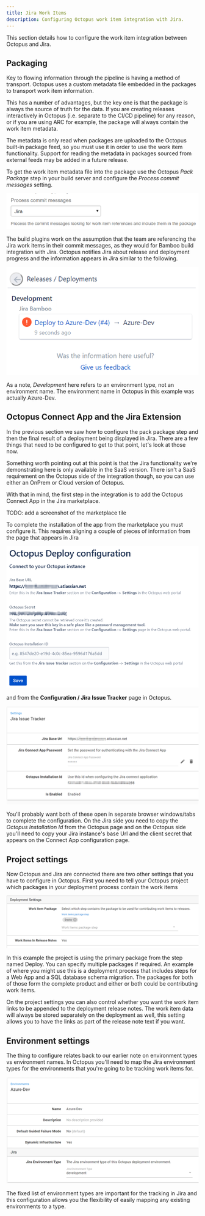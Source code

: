 ```yaml
---
title: Jira Work Items
description: Configuring Octopus work item integration with Jira.
---
```


This section details how to configure the work item integration between Octopus and Jira.

## Packaging

Key to flowing information through the pipeline is having a method of transport. Octopus uses a custom metadata file embedded in the packages to transport work item information.

This has a number of advantages, but the key one is that the package is always the source of truth for the data. If you are creating releases interactively in Octopus (i.e. separate to the CI/CD pipeline) for any reason, or if you are using ARC for example, the package will always contain the work item metadata.

The metadata is only read when packages are uploaded to the Octopus built-in package feed, so you must use it in order to use the work item functionality. Support for reading the metadata in packages sourced from external feeds may be added in a future release.

To get the work item metadata file into the package use the Octopus _Pack Package_ step in your build server and configure the _Process commit messages_ setting.

![Pack Package Step](pack-step.png)

The build plugins work on the assumption that the team are referencing the Jira work items in their commit messages, as they would for Bamboo build integration with Jira. Octopus notifies Jira about release and deployment progress and the information appears in Jira similar to the following.

![Jira Deployments](jira-deployment.png)

As a note, _Development_ here refers to an environment type, not an environment name. The environment name in Octopus in this example was actually Azure-Dev.

## Octopus Connect App and the Jira Extension

In the previous section we saw how to configure the pack package step and then the final result of a deployment being displayed in Jira. There are a few things that need to be configured to get to that point, let's look at those now.

Something worth pointing out at this point is that the Jira functionality we're demonstrating here is only available in the SaaS version. There isn't a SaaS requirement on the Octopus side of the integration though, so you can use either an OnPrem or Cloud version of Octopus.

With that in mind, the first step in the integration is to add the Octopus Connect App in the Jira marketplace.

TODO: add a screenshot of the marketplace tile

To complete the installation of the app from the marketplace you must configure it. This requires aligning a couple of pieces of information from the page that appears in Jira

![Jira ConnectApp configuration](jira-app-config.png)

and from the **Configuration / Jira Issue Tracker** page in Octopus.

![Octopus Jira Issue Tracker configuration](octo-jira-config.png)

You'll probably want both of these open in separate browser windows/tabs to complete the configuration. On the Jira side you need to copy the _Octopus Installation Id_ from the Octopus page and on the Octopus side you'll need to copy your Jira instance's base Url and the client secret that appears on the Connect App configuration page.

## Project settings

Now Octopus and Jira are connected there are two other settings that you have to configure in Octopus. First you need to tell your Octopus project which packages in your deployment process contain the work items

![Octopus Project work item settings](octo-project.png)

In this example the project is using the primary package from the step named Deploy. You can specify multiple packages if required. An example of where you might use this is a deployment process that includes steps for a Web App and a SQL database schema migration. The packages for both of those form the complete product and either or both could be contributing work items.

On the project settings you can also control whether you want the work item links to be appended to the deployment release notes. The work item data will always be stored separately on the deployment as well, this setting allows you to have the links as part of the release note text if you want.

## Environment settings

The thing to configure relates back to our earlier note on environment types vs environment names. In Octopus you'll need to map the Jira environment types for the environments that you're going to be tracking work items for.

![Octopus Environment](octo-env.png)

The fixed list of environment types are important for the tracking in Jira and this configuration allows you the flexibility of easily mapping any existing environments to a type.
